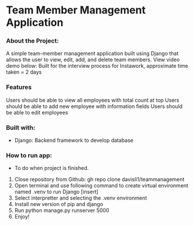 # Team Member Management Application

### About the Project:
A simple team-member management application built using Django that allows the user to view, edit, add, and delete team members. View video demo below:
Built for the interview process for Instawork, approximate time taken = 2 days

### Features
Users should be able to view all employees with total count at top
Users should be able to add new employee with information fields
Users should be able to edit employees

### Built with:
* Django: Backend framework to develop database

### How to run app:
* To do when project is finished. 

1. Close repository from Github: gh repo clone davisli1/teammanagement
2. Open terminal and use following command to create virtual environment named .venv to run Django [insert]
3. Select interpretter and selecting the .venv environment
4. Install new version of pip and django
5. Run python manage.py runserver 5000
6. Enjoy!